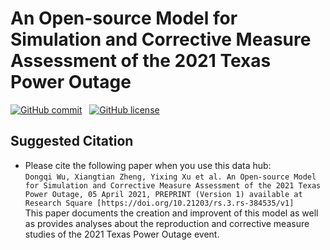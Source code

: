 # An Open-source Model for Simulation and Corrective Measure Assessment of the 2021 Texas Power Outage

[![GitHub commit](https://img.shields.io/github/last-commit/tamu-engineering-research/2021TXPowerOutage)](https://github.com/tamu-engineering-research/2021TXPowerOutage/commits/master) &nbsp;
[![GitHub license](https://img.shields.io/badge/license-MIT-yellow)](https://choosealicense.com/licenses/mit/)


## Suggested Citation 
- Please cite the following paper when you use this data hub:  
`
Dongqi Wu, Xiangtian Zheng, Yixing Xu et al. An Open-source Model for Simulation and Corrective Measure Assessment of the 2021 Texas Power Outage, 05 April 2021, PREPRINT (Version 1) available at Research Square [https://doi.org/10.21203/rs.3.rs-384535/v1]
`\
This paper documents the creation and improvent of this model as well as provides analyses about the reproduction and corrective measure studies of the 2021 Texas Power Outage event.
